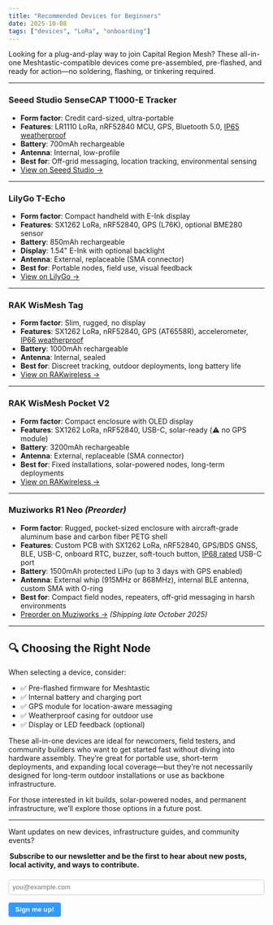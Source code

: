 ```yaml
---
title: "Recommended Devices for Beginners"
date: 2025-10-08
tags: ["devices", "LoRa", "onboarding"]
---
```


Looking for a plug-and-play way to join Capital Region Mesh? These all-in-one Meshtastic-compatible devices come pre-assembled, pre-flashed, and ready for action—no soldering, flashing, or tinkering required.

---

### Seeed Studio SenseCAP T1000-E Tracker

- **Form factor**: Credit card-sized, ultra-portable  
- **Features**: LR1110 LoRa, nRF52840 MCU, GPS, Bluetooth 5.0, [IP65 weatherproof](https://www.iec.ch/ip-ratings)  
- **Battery**: 700mAh rechargeable  
- **Antenna**: Internal, low-profile  
- **Best for**: Off-grid messaging, location tracking, environmental sensing  
- [View on Seeed Studio →](https://www.seeedstudio.com/SenseCAP-Card-Tracker-T1000-E-for-Meshtastic-p-5913.html)

---

### LilyGo T-Echo

- **Form factor**: Compact handheld with E-Ink display  
- **Features**: SX1262 LoRa, nRF52840, GPS (L76K), optional BME280 sensor  
- **Battery**: 850mAh rechargeable  
- **Display**: 1.54" E-Ink with optional backlight  
- **Antenna**: External, replaceable (SMA connector)  
- **Best for**: Portable nodes, field use, visual feedback  
- [View on LilyGo →](https://lilygo.cc/products/t-echo-meshtastic-us)

---

### RAK WisMesh Tag

- **Form factor**: Slim, rugged, no display  
- **Features**: SX1262 LoRa, nRF52840, GPS (AT6558R), accelerometer, [IP66 weatherproof](https://www.iec.ch/ip-ratings)  
- **Battery**: 1000mAh rechargeable  
- **Antenna**: Internal, sealed  
- **Best for**: Discreet tracking, outdoor deployments, long battery life  
- [View on RAKwireless →](https://docs.rakwireless.com/product-categories/meshtastic/wismesh-tag/)

---

### RAK WisMesh Pocket V2

- **Form factor**: Compact enclosure with OLED display  
- **Features**: SX1262 LoRa, nRF52840, USB-C, solar-ready (⚠️ no GPS module)  
- **Battery**: 3200mAh rechargeable  
- **Antenna**: External, replaceable (SMA connector)  
- **Best for**: Fixed installations, solar-powered nodes, long-term deployments  
- [View on RAKwireless →](https://docs.rakwireless.com/product-categories/meshtastic/wismesh-pocket-v2/overview/)

---

### Muziworks R1 Neo *(Preorder)*

- **Form factor**: Rugged, pocket-sized enclosure with aircraft-grade aluminum base and carbon fiber PETG shell  
- **Features**: Custom PCB with SX1262 LoRa, nRF52840, GPS/BDS GNSS, BLE, USB-C, onboard RTC, buzzer, soft-touch button, [IP68 rated](https://www.iec.ch/ip-ratings) USB-C port  
- **Battery**: 1500mAh protected LiPo (up to 3 days with GPS enabled)  
- **Antenna**: External whip (915MHz or 868MHz), internal BLE antenna, custom SMA with O-ring  
- **Best for**: Compact field nodes, repeaters, off-grid messaging in harsh environments  
- [Preorder on Muziworks →](https://muzi.works/products/r1-neo-complete-meshtastic-device) *(Shipping late October 2025)*  

---

## 🔍 Choosing the Right Node

When selecting a device, consider:

- ✅ Pre-flashed firmware for Meshtastic  
- ✅ Internal battery and charging port  
- ✅ GPS module for location-aware messaging  
- ✅ Weatherproof casing for outdoor use  
- ✅ Display or LED feedback (optional)

These all-in-one devices are ideal for newcomers, field testers, and community builders who want to get started fast without diving into hardware assembly. They’re great for portable use, short-term deployments, and expanding local coverage—but they’re not necessarily designed for long-term outdoor installations or use as backbone infrastructure.

For those interested in kit builds, solar-powered nodes, and permanent infrastructure, we’ll explore those options in a future post.

---

Want updates on new devices, infrastructure guides, and community events?

<form action="https://buttondown.email/api/emails/embed-subscribe/capitalmesh" method="post" target="popupwindow" onsubmit="window.open('https://buttondown.email/capitalmesh', 'popupwindow')">
<fieldset style="border: none; padding: 0; margin: 0;">
<legend style="font-weight: bold; margin-bottom: 0.5em;">Subscribe to our newsletter and be the first to hear about new posts, local activity, and ways to contribute.</legend>

<input
    type="email"
    name="email"
    id="bd-email"
    placeholder="you@example.com"
    required
    style="width: 100%; padding: 0.5em; border: 1px solid var(--border, #ccc); border-radius: 4px; margin-bottom: 0.05em;">

<input
    type="submit"
    value="Sign me up!"
    style="padding: 0.5em 1em; background-color: #3399ff; color: white; border: none; border-radius: 4px; cursor: pointer; font-weight: bold;">

</fieldset>
</form>
